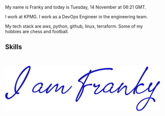 My name is Franky and today is Tuesday, 14 November at 06:21 GMT. 

I work at KPMG. I work as a DevOps Engineer in the engineering team.

My tech stack are aws, python, github, linux, terraform. Some of my hobbies are chess and football.

## Skills
<p align="center">
<img alt="" src="https://img.shields.io/badge/HTML5-E34F26?style=for-the-badge&logo=html5&logoColor=white" />
<img alt="" src="https://img.shields.io/badge/CSS3-1572B6?style=for-the-badge&logo=css3&logoColor=white" />
<img alt="" src="https://img.shields.io/badge/JavaScript-F7DF1E?style=for-the-badge&logo=javascript&logoColor=black" />
<img alt="" src="https://img.shields.io/badge/GIT-E44C30?style=for-the-badge&logo=git&logoColor=white" />
<img alt="" src="https://img.shields.io/badge/Python-3776AB?style=for-the-badge&logo=python&logoColor=white" />
<img alt="" src="https://img.shields.io/badge/Terraform-623CE4?style=for-the-badge&logo=terraform&logoColor=white" />
<img alt="" src="https://img.shields.io/badge/Docker-2496ED?style=for-the-badge&logo=docker&logoColor=white" />
<img alt="" src="https://img.shields.io/badge/AWS-232F3E?style=for-the-badge&logo=amazon-aws&logoColor=white" />
<img alt="" src="https://img.shields.io/badge/Azure-0089D6?style=for-the-badge&logo=microsoft-azure&logoColor=white" />
<img alt="" src="https://img.shields.io/badge/GitHub-181717?style=for-the-badge&logo=github&logoColor=white" />
</p>

<section>
<a href="https://uk.linkedin.com/in/francescowang">
<img align="center" src="images/header.png" </a>
</section>